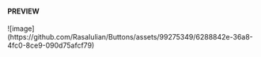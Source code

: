 <H4>PREVIEW</H4>
![image](https://github.com/RasaIulian/Buttons/assets/99275349/6288842e-36a8-4fc0-8ce9-090d75afcf79)

